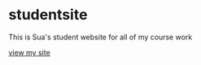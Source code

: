# studentsite
This is Sua's student website for all of my course work

[view my site](https://sualeenma.github.io/studentsite)